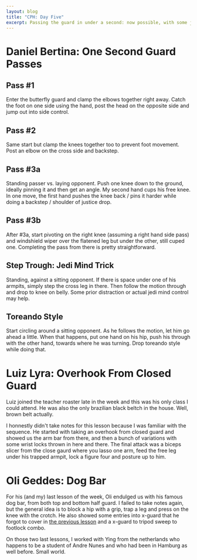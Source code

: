 ```yaml
---
layout: blog
title: "CPH: Day Five"
excerpt: Passing the guard in under a second: now possible, with some jedi mind tricks. Luiz Lyra demonstrates an attack sequence from the closed guard and Oli Geddes shows the infamous dogbar.
---
```

# Daniel Bertina: One Second Guard Passes

## Pass #1
Enter the butterfly guard and clamp the elbows together right away. Catch the foot on one side using the hand, post the head on the opposite side and jump out into side control.

## Pass #2
Same start but clamp the knees together too to prevent foot movement. Post an elbow on the cross side and backstep.

## Pass #3a
Standing passer vs. laying opponent. Push one knee down to the ground, ideally pinning it and then get an angle. My second hand cups his free knee. In one move, the first hand pushes the knee back / pins it harder while doing a backstep / shoulder of justice drop.

## Pass #3b
After #3a, start pivoting on the right knee (assuming a right hand side pass) and windshield wiper over the flatened leg but under the other, still cuped one. Completing the pass from there is pretty straightforward.

## Step Trough: Jedi Mind Trick
Standing, against a sitting opponent. If there is space under one of his armpits, simply step the cross leg in there. Then follow the motion through and drop to knee on belly. Some prior distraction or actual jedi mind control may help.

## Toreando Style
Start circling around a sitting opponent. As he follows the motion, let him go ahead a little. When that happens, put one hand on his hip, push his through with the other hand, towards where he was turning. Drop toreando style while doing that.


# Luiz Lyra: Overhook From Closed Guard

Luiz joined the teacher roaster late in the week and this was his only class I could attend. He was also the only brazilian black beltch in the house. Well, brown belt actually.

I honnestly didn't take notes for this lesson because I was familiar with the sequence. He started with taking an overhook from closed guard and showed us the arm bar from there, and then a bunch of variations with some wrist locks thrown in here and there. The final attack was a biceps slicer from the close gaurd where you lasso one arm, feed the free leg under his trapped armpit, lock a figure four and posture up to him.


# Oli Geddes: Dog Bar

For his (and my) last lesson of the week, Oli endulged us with his famous dog bar, from both top and bottom half guard. I failed to take notes again, but the general idea is to block a hip with a grip, trap a leg and press on the knee with the crotch. He also showed some entries into x-guard that he forgot to cover in [the previous lesson]() and a x-guard to tripod sweep to footlock combo.

On those two last lessons, I worked with Ying from the netherlands who happens to be a student of Andre Nunes and who had been in Hamburg as well before. Small world.